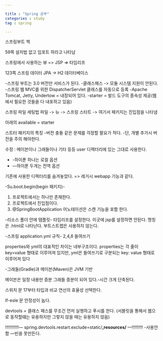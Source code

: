 ```yaml
---

title : "Spring 공부"
categories : study
tag : spring

---
```

스프링부트 책

59쪽 설치법 없고 임포트 하라고 나타남

스프링에서 사용하는 뷰
=> JSP
=> 타임리프

123쪽 스프링 데이터 JPA -> H2 데이터베이스

-스프링 부트는 3.0 버전만 서비스가 된다.
-클래스패스 -> 모듈 시스템 지원이 안된다.
-스프링 웹 MVC를 위한 DispatcherServlet 클래스를 자동으로 등록
-Apache Tomcat, Jetty, Undertow = 내장되어 있다.
-starter = 발드 도구의 종속성 제공(웹에서 필요한 것들을 다 내포하고 있음)


스프링 파일 세팅법
파일 -> 뉴 -> 스프링 스타트 -> 여기서 패키지는 진입점을 나타냄



아래의 available = starter



스트터 패키지의 특징
-버전 충돌 같은 문제를 걱정할 팔요가 적다.
-단, 개별 추가시 버전을 주의 해야한다.


수정 : 메이븐이나 그래들이나 기타 등등 user 디렉터리에 있는 그대로 사용한다.

- -하이푼 하나는 로컬 옵션
- —하이푼 두개는 전역 옵션

기존에 사용한 디렉터리를 숨겨놓았다. => 레거시 webapp 기능과 같다.



-Su.boot.begin(begin 패키지)-
1. 프로젝트에서는 하나만 존재한다.
2. 프로젝트에서 진입점이다.
3. @SpringBootApplication 어노테이션은 스캔 기능을 포함 한다.



-리소스 폴더 안에 탬플릿-
타임리프를 설정한다. 이곳에 jsp를 설정하면 안된다. 명칭은 .html로 나타난다. 부트스트랩은 사용하지 않는다.


-스프링 application.yml 규칙-
2,4,8 들여쓰기

properties와 yml의 대표적인 차이는 내부구조이다. properties는 각 줄이 key=value 형태로 이루어져 있지만, yml은 들여쓰기로 구분되는 key: value 형태로 이루어져 있다


-그래들(Gradle)과 메이븐(Maven)은 JVM 기반


메이븐은 일정 내용만 증분
그래들 증분이 되어 있다.-시간 크게 단축된다.

스위치 문
17부터 타입과 비교 연선의 효율성 선택한다.

If-esle 문
안정성이 놉다.

devtools = 클래스 패스를 무조건 먼저 실행하고 푸시를 한다. (서블릿을 통해서 웹으로 동작할떄는 유용하지만 그렇지 않을 때는 유용하지 않음)


!!!!!!!!!!!— spring.devtools.restart.exclude=static/**,resources/** —!!!!!!!!!
-사용안함 —빈을 못만든다.








